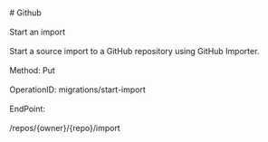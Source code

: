 <br>#     Github</br>
<br>Start an import</br>
<br>Start a source import to a GitHub repository using GitHub Importer.</br>
<br>Method: Put</br>
<br>OperationID: migrations/start-import</br>
<br>EndPoint:</br>
<br>/repos/{owner}/{repo}/import</br>
